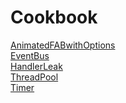 # Cookbook

[AnimatedFABwithOptions](https://github.com/evanslai1203/Cookbook/tree/master/AnimatedFABwithOptions)<br />
[EventBus](https://github.com/evanslai1203/Cookbook/tree/master/EventBus)<br />
[HandlerLeak](https://github.com/evanslai1203/Cookbook/tree/master/HandlerLeak)<br />
[ThreadPool](https://github.com/evanslai1203/Cookbook/tree/master/ThreadPool)<br />
[Timer](https://github.com/evanslai1203/Cookbook/tree/master/Timer)<br />
